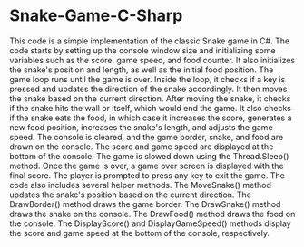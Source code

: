 # Snake-Game-C-Sharp
This code is a simple implementation of the classic Snake game in C#. The code starts by setting up the console window size and initializing some variables such as the score, game speed, and food counter. It also initializes the snake's position and length, as well as the initial food position. The game loop runs until the game is over. Inside the loop, it checks if a key is pressed and updates the direction of the snake accordingly. It then moves the snake based on the current direction. After moving the snake, it checks if the snake hits the wall or itself, which would end the game. It also checks if the snake eats the food, in which case it increases the score, generates a new food position, increases the snake's length, and adjusts the game speed. The console is cleared, and the game border, snake, and food are drawn on the console. The score and game speed are displayed at the bottom of the console. The game is slowed down using the Thread.Sleep() method. Once the game is over, a game over screen is displayed with the final score. The player is prompted to press any key to exit the game. The code also includes several helper methods. The MoveSnake() method updates the snake's position based on the current direction. The DrawBorder() method draws the game border. The DrawSnake() method draws the snake on the console. The DrawFood() method draws the food on the console. The DisplayScore() and DisplayGameSpeed() methods display the score and game speed at the bottom of the console, respectively.
